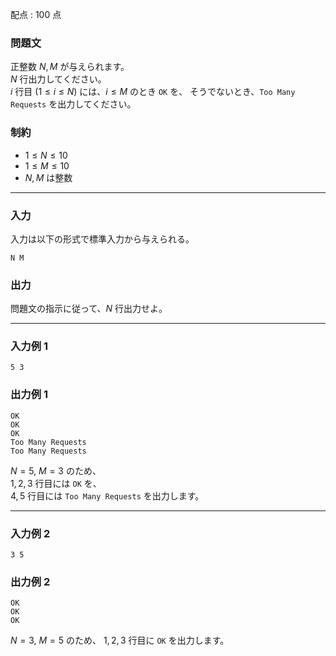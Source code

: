 配点 : $100$ 点

### 問題文

正整数 $N,M$ が与えられます。  
$N$ 行出力してください。  
$i$ 行目 $(1\leq i\leq N)$ には、$i\leq M$ のとき `OK` を、 そうでないとき、`Too Many Requests` を出力してください。

### 制約

  * $1 \leq N \leq 10$
  * $1 \leq M \leq 10$
  * $N,M$ は整数



* * *

### 入力

入力は以下の形式で標準入力から与えられる。
    
    
    N M

### 出力

問題文の指示に従って、$N$ 行出力せよ。 

* * *

### 入力例 1
    
    
    5 3

### 出力例 1
    
    
    OK
    OK
    OK
    Too Many Requests
    Too Many Requests

$N=5$, $M=3$ のため、  
$1,2,3$ 行目には `OK` を、  
$4,5$ 行目には `Too Many Requests` を出力します。

* * *

### 入力例 2
    
    
    3 5

### 出力例 2
    
    
    OK
    OK
    OK

$N=3$, $M=5$ のため、 $1,2,3$ 行目に `OK` を出力します。